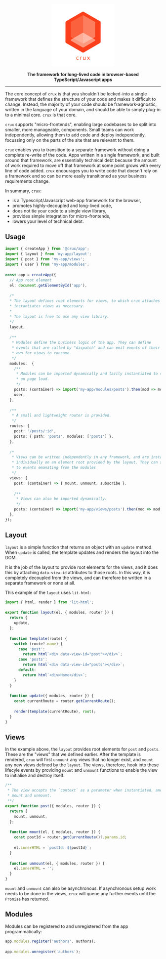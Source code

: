 <div align="center"><img src="./dev/public/images/logo.png" width="200px" /><p width="300px"></div>

<p align="center"><strong>The framework for long-lived code in browser-based TypeScript/Javascript apps</strong></p>

---

The core concept of `crux` is that you shouldn't be locked-into a single framework that defines the structure of your code and makes it difficult to change. Instead, the majority of your code should be framework-agnostic, written in the language of your domain, and should be able to simply plug-in to a minimal core. `crux` is that core.

`crux` supports "micro-frontends", enabling large codebases to be split into smaller, more manageable, components. Small teams can work independently, allowing them to add code and deploy independently, focussing only on the parts of the site that are relevant to them.

`crux` enables you to transition to a separate framework without doing a complete re-write of the code. Apps written in a single framework, and built around that framework, are essentially technical debt because the amount of work required to move off that framework at some point grows with every line of code added. `crux` encourages you to write code that doesn't rely on a framework and so can be more easily transitioned as your business requirements change.

In summary, `crux`:

- is a Typescript/Javascript web-app framework for the browser,
- promotes highly-decoupled and long-lived code,
- does not tie your code to a single view library,
- provides simple integration for micro-frontends,
- lowers your level of technical debt.

## Usage

```ts
import { createApp } from '@crux/app';
import { layout } from 'my-app/layout';
import { post } from 'my-app/views';
import { user } from 'my-app/modules';

const app = createApp({
  // App root element
  el: document.getElementById('app'),

  /*
  * The layout defines root elements for views, to which crux attaches and
  * instantiates views as necessary.
  *
  * The layout is free to use any view library.
  */
  layout,

  /**
   * Modules define the business logic of the app. They can define
   * events that are called by "dispatch" and can emit events of their
   * own for views to consume.
   */
  modules:  {
    /**
     * Modules can be imported dynamically and lazily instantiated to save time
     * on page load.
     */
    posts: (container) => import('my-app/modules/posts').then(mod => mod.posts(container)),
    user,
  },

  /**
   * A small and lightweight router is provided.
   */
  routes: {
    post: '/posts/:id',
    posts: { path: 'posts', modules: ['posts'] },
  },

  /*
   * Views can be written independently in any framework, and are instantiated
   * individually on an element root provided by the layout. They can subscribe
   * to events emanating from the modules
   */
  views: {
    post: (container) => { mount, unmount, subscribe },

    /**
     * Views can also be imported dynamically.
     */
    posts: (container) => import('my-app/views/posts').then(mod => mod.posts(container)),
  },
});
```

## Layout

`layout` is a simple function that returns an object with an `update` method. When `update` is called, the template updates and renders the layout into the DOM.

It is the job of the layout to provide root elements for the views, and it does this by attaching `data-view-id` attributes to those roots. In this way, it is completely decoupled from the views, and can therefore be written in a separate framework or none at all.

This example of the `layout` uses `lit-html`:

```ts
import { html, render } from 'lit-html';

export function layout(el, { modules, router }) {
  return {
    update,
  };

  function template(route) {
    switch (route?.name) {
      case 'post':
        return html`<div data-view-id="post"></div>`;
      case 'posts':
        return html`<div data-view-id="posts"></div>`;
      default:
        return html`<div>Home</div>`;
    }
  }

  function update({ modules, router }) {
    const currentRoute = router.getCurrentRoute();

    render(template(currentRoute), root);
  }
}
```

## Views

In the example above, the `layout` provides root elements for `post` and `posts`. These are the "views" that we defined earlier. After the template is rendered, `crux` will first `unmount` any views that no longer exist, and `mount` any new views defined by the `layout`. The views, therefore, hook into these lifecyle events by providing `mount` and `unmount` functions to enable the view to initialise and destroy itself:

```ts
/**
 * The view accepts the `context` as a parameter when instantiated, and also on both
 * mount and unmount.
 **/
export function post({ modules, router }) {
  return {
    mount, unmount,
  };

  function mount(el, { modules, router }) {
    const postId = router.getCurrentRoute()?.params.id;

    el.innerHTML = `postId: ${postId}`;
  }

  function unmount(el, { modules, router }) {
    el.innerHTML = '';
  }
}
```

`mount` and `unmount` can also be asynchronous. If asynchronous setup work needs to be done in the views, `crux` will queue any further events until the `Promise` has returned.

## Modules

Modules can be registered to and unregistered from the app programmatically:

```ts
app.modules.register('authors', authors);

app.modules.unregister('authors');

